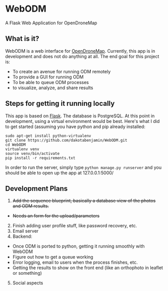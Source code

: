 # WebODM
A Flask Web Application for OpenDroneMap

## What is it?

WebODM is a web interface for [OpenDroneMap](https://github.com/OpenDroneMap/OpenDroneMap). Currently, this app is in development and does not do anything at all. The end goal for this project is:

* To create an avenue for running ODM remotely
* To provide a GUI for running ODM
* To be able to queue ODM processes
* to visualize, analyze, and share results

## Steps for getting it running locally

This app is based on [Flask](http://flask.pocoo.org/). The database is PostgreSQL. At this point in development, using a virtual environment would be best. Here's what I did to get started (assuming you have python and pip already installed:

```
sudo apt-get install python-virtualenv
git clone https://github.com/dakotabenjamin/WebODM.git
cd WebODM
virtualenv venv
source venv/bin/activate
pip install -r requirements.txt
```

In order to run the server, simply type `python manage.py runserver` and you should be able to open up the app at 127.0.0.1:5000/

## Development Plans

1. ~~Add the sequence blueprint, basically a database view of the photos and ODM results.~~
  * ~~Needs an form for the upload/parameters~~
2. Finish adding user profile stuff, like password recovery, etc. 
3. Email server
4. Backend: 
  * Once ODM is ported to python, getting it running smoothly with WebODM
  * Figure out how to get a queue working
  * Error logging, email to users when the process finishes, etc.
  * Getting the results to show on the front end (like an orthophoto in leaflet or something)
5. Social aspects


